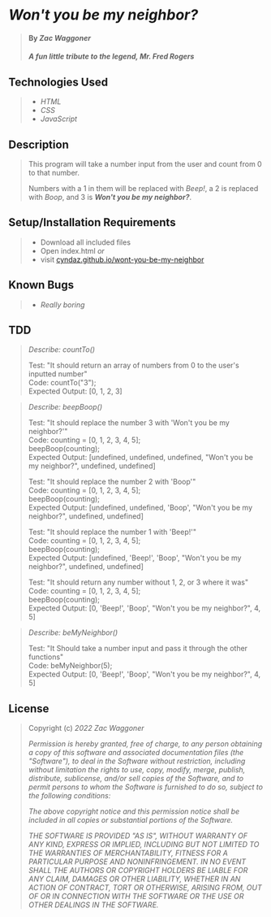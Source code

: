 # ***Won't you be my neighbor?***

>#### By _**Zac Waggoner**_
>
>#### _A fun little tribute to the legend, Mr. Fred Rogers_

## Technologies Used

>* _HTML_
>* _CSS_
>* _JavaScript_

## Description

>This program will take a number input from the user and count from 0 to that number.
>
>Numbers with a 1 in them will be replaced with _Beep!_, a 2 is replaced with _Boop_, and 3 is ***Won't you be my neighbor?***.

## Setup/Installation Requirements

>* Download all included files
>* Open index.html
>_or_
>* visit [cyndaz.github.io/wont-you-be-my-neighbor](http(s)://cyndaz.github.io/wont-you-be-my-neighbor)


## Known Bugs

>* _Really boring_


## TDD

>_Describe: countTo()_
>
>Test: "It should return an array of numbers from 0 to the user's inputted number"  
>Code: countTo("3");  
>Expected Output: [0, 1, 2, 3]  

>_Describe: beepBoop()_
>
>Test: "It should replace the number 3 with 'Won't you be my neighbor?'"  
>Code: counting = [0, 1, 2, 3, 4, 5];  
>beepBoop(counting);  
>Expected Output: [undefined, undefined, undefined, "Won't you be my neighbor?", undefined, undefined]  
>
>Test: "It should replace the number 2 with 'Boop'"  
>Code: counting = [0, 1, 2, 3, 4, 5];  
>beepBoop(counting);  
>Expected Output: [undefined, undefined, 'Boop', "Won't you be my neighbor?", undefined, undefined]  
>
>Test: "It should replace the number 1 with 'Beep!'"  
>Code: counting = [0, 1, 2, 3, 4, 5];  
>beepBoop(counting);  
>Expected Output: [undefined, 'Beep!', 'Boop', "Won't you be my neighbor?", undefined, undefined]  
>
>Test: "It should return any number without 1, 2, or 3 where it was"  
>Code: counting = [0, 1, 2, 3, 4, 5];  
>beepBoop(counting);  
>Expected Output: [0, 'Beep!', 'Boop', "Won't you be my neighbor?", 4, 5]  

>_Describe: beMyNeighbor()_
>
>Test: "It Should take a number input and pass it through the other functions"  
>Code: beMyNeighbor(5);  
>Expected Output: [0, 'Beep!', 'Boop', "Won't you be my neighbor?", 4, 5]

## License

>Copyright (c) _2022_ _Zac Waggoner_
>
>_Permission is hereby granted, free of charge, to any person obtaining a copy of this software and associated documentation files (the "Software"), to deal in the Software without restriction, including without limitation the rights to use, copy, modify, merge, publish, distribute, sublicense, and/or sell copies of the Software, and to permit persons to whom the Software is furnished to do so, subject to the following conditions:_
>
>_The above copyright notice and this permission notice shall be included in all copies or substantial portions of the Software._
>
>_THE SOFTWARE IS PROVIDED "AS IS", WITHOUT WARRANTY OF ANY KIND, EXPRESS OR IMPLIED, INCLUDING BUT NOT LIMITED TO THE WARRANTIES OF MERCHANTABILITY, FITNESS FOR A PARTICULAR PURPOSE AND NONINFRINGEMENT. IN NO EVENT SHALL THE AUTHORS OR COPYRIGHT HOLDERS BE LIABLE FOR ANY CLAIM, DAMAGES OR OTHER LIABILITY, WHETHER IN AN ACTION OF CONTRACT, TORT OR OTHERWISE, ARISING FROM, OUT OF OR IN CONNECTION WITH THE SOFTWARE OR THE USE OR OTHER DEALINGS IN THE SOFTWARE._